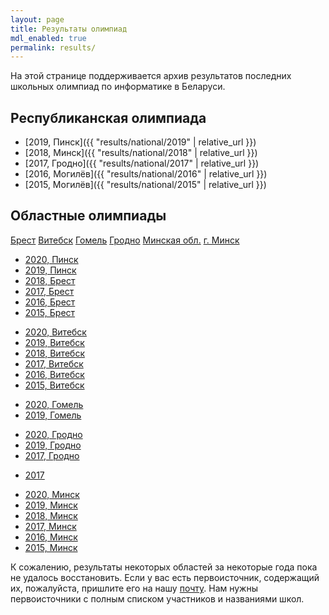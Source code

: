 ```yaml
---
layout: page
title: Результаты олимпиад
mdl_enabled: true
permalink: results/
---
```


На этой странице поддерживается архив результатов последних школьных
олимпиад по информатике в Беларуси.

## Республиканская олимпиада

* [2019, Пинск]({{ "results/national/2019" | relative_url }})
* [2018, Минск]({{ "results/national/2018" | relative_url }})
* [2017, Гродно]({{ "results/national/2017" | relative_url }})
* [2016, Могилёв]({{ "results/national/2016" | relative_url }})
* [2015, Могилёв]({{ "results/national/2015" | relative_url }})

## Областные олимпиады

<div class="mdl-tabs mdl-js-tabs mdl-js-ripple-effect">
  <div class="mdl-tabs__tab-bar scrollable-x">
    <a href='#brest' class='mdl-tabs__tab is-active'>Брест</a>
    <a href='#viciebsk' class='mdl-tabs__tab'>Витебск</a>
    <a href='#homiel' class='mdl-tabs__tab'>Гомель</a>
    <a href='#hrodna' class='mdl-tabs__tab'>Гродно</a>
    <a href='#minsk-voblasc' class='mdl-tabs__tab'>Минская обл.</a>
    <!-- <a href='#mahiliou' class='mdl-tabs__tab'>Могилёв</a> -->
    <a href='#minsk-horad' class='mdl-tabs__tab'>г. Минск</a>
    <!-- <a href='#licej-bdu' class='mdl-tabs__tab'>Лицей БГУ</a> -->
  </div>

  <div class='mdl-tabs__panel is-active' id='brest'>
    <ul>
      <li><a href='{{ "results/brest/2020" | relative_url }}'>2020, Пинск</a></li>
      <li><a href='{{ "results/brest/2019" | relative_url }}'>2019, Пинск</a></li>
      <li><a href='{{ "results/brest/2018" | relative_url }}'>2018, Брест</a></li>
      <li><a href='{{ "results/brest/2017" | relative_url }}'>2017, Брест</a></li>
      <li><a href='{{ "results/brest/2016" | relative_url }}'>2016, Брест</a></li>
      <li><a href='{{ "results/brest/2015" | relative_url }}'>2015, Брест</a></li>
    </ul>
  </div>

  <div class='mdl-tabs__panel' id='viciebsk'>
    <ul>
      <li><a href='{{ "results/viciebsk/2020" | relative_url }}'>2020, Витебск</a></li>
      <li><a href='{{ "results/viciebsk/2019" | relative_url }}'>2019, Витебск</a></li>
      <li><a href='{{ "results/viciebsk/2018" | relative_url }}'>2018, Витебск</a></li>
      <li><a href='{{ "results/viciebsk/2017" | relative_url }}'>2017, Витебск</a></li>
      <li><a href='{{ "results/viciebsk/2016" | relative_url }}'>2016, Витебск</a></li>
      <li><a href='{{ "results/viciebsk/2015" | relative_url }}'>2015, Витебск</a></li>
    </ul>
  </div>

  <div class='mdl-tabs__panel' id='homiel'>
    <ul>
      <li><a href='{{ "results/homiel/2020" | relative_url }}'>2020, Гомель</a></li>
      <li><a href='{{ "results/homiel/2019" | relative_url }}'>2019, Гомель</a></li>
    </ul>
  </div>

  <div class='mdl-tabs__panel' id='hrodna'>
    <ul>
      <li><a href='{{ "results/hrodna/2020" | relative_url }}'>2020, Гродно</a></li>
      <li><a href='{{ "results/hrodna/2019" | relative_url }}'>2019, Гродно</a></li>
      <li><a href='{{ "results/hrodna/2017" | relative_url }}'>2017, Гродно</a></li>
    </ul>
  </div>

  <div class='mdl-tabs__panel' id='minsk-voblasc'>
    <ul>
      <li><a href='{{ "results/minsk-voblasc/2017" | relative_url }}'>2017</a></li>
    </ul>
  </div>

  <div class='mdl-tabs__panel' id='minsk-horad'>
    <ul>
      <li><a href='{{ "results/minsk-horad/2020" | relative_url }}'>2020, Минск</a></li>
      <li><a href='{{ "results/minsk-horad/2019" | relative_url }}'>2019, Минск</a></li>
      <li><a href='{{ "results/minsk-horad/2018" | relative_url }}'>2018, Минск</a></li>
      <li><a href='{{ "results/minsk-horad/2017" | relative_url }}'>2017, Минск</a></li>
      <li><a href='{{ "results/minsk-horad/2016" | relative_url }}'>2016, Минск</a></li>
      <li><a href='{{ "results/minsk-horad/2015" | relative_url }}'>2015, Минск</a></li>
    </ul>
  </div>
</div>

<div class="help-needed-callout">
  К сожалению, результаты некоторых областей за некоторые года пока не удалось
  восстановить. Если у вас есть первоисточник, содержащий их, пожалуйста,
  пришлите его на нашу <a href="mailto:brestprog.by@gmail.com">почту</a>.
  Нам нужны первоисточники с полным списком участников и названиями школ.
</div>
